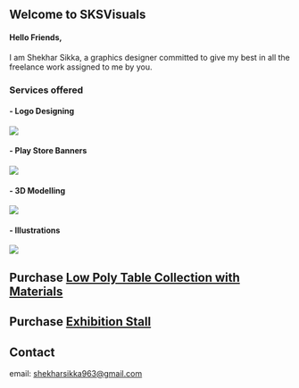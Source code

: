 ## Welcome to SKSVisuals

#### Hello Friends,
I am Shekhar Sikka, a graphics designer committed to give my best in all the freelance work assigned to me by you. 

### Services offered
#### - Logo Designing
![](https://fiverr-res.cloudinary.com/images/t_main1,q_auto,f_auto/gigs2/108201162/original/80fc6cf25b1e7f00677d6d7c6bd2b33ac155c81b/design-3-awesome-logo-for-just-5-dollars.png)
#### - Play Store Banners
![](https://fiverr-res.cloudinary.com/images/t_main1,q_auto,f_auto/gigs3/108201162/original/3a8cc4541df7170de6b707771f4fa8496996d547/design-3-awesome-logo-for-just-5-dollars.png)
#### - 3D Modelling
![](https://fiverr-res.cloudinary.com/images/t_main1,q_auto,f_auto/gigs/103785016/original/612477587efea14c47df3249648607a152b1b8f4/design-amazing-logo-and-business-card-according-to-your-need.png)
#### - Illustrations
![](https://fiverr-res.cloudinary.com/images/t_main1,q_auto,f_auto/gigs2/105734761/original/b2a94dc88812ebfdf2121b9d758bd210da9b7594/edit-your-photo-background-professionally.png)

## Purchase [Low Poly Table Collection with Materials](https://3docean.net/item/low-poly-table-collection/21882059)
## Purchase [Exhibition Stall](https://3docean.net/item/exhibition-stall/21717922)

## Contact
email: shekharsikka963@gmail.com
 



